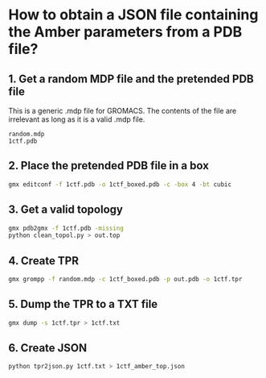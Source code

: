 # How to obtain a JSON file containing the Amber parameters from a PDB file?

## 1. Get a random MDP file and the pretended PDB file
This is a generic .mdp file for GROMACS. The contents of the file are irrelevant as long as it is a valid .mdp file.

```
random.mdp
1ctf.pdb
```

## 2. Place the pretended PDB file in a box
```bash
gmx editconf -f 1ctf.pdb -o 1ctf_boxed.pdb -c -box 4 -bt cubic
```

## 3. Get a valid topology
```bash
gmx pdb2gmx -f 1ctf.pdb -missing
python clean_topol.py > out.top
```

## 4. Create TPR
```bash
gmx grompp -f random.mdp -c 1ctf_boxed.pdb -p out.pdb -o 1ctf.tpr
```

## 5. Dump the TPR to a TXT file
```bash
gmx dump -s 1ctf.tpr > 1ctf.txt
```

## 6. Create JSON
```bash
python tpr2json.py 1ctf.txt > 1ctf_amber_top.json
```